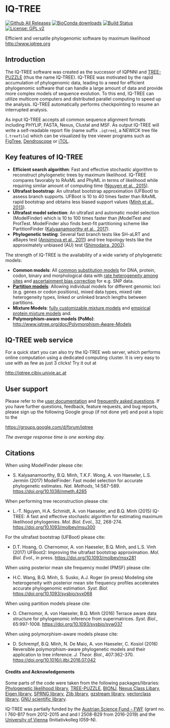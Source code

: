 IQ-TREE
=======

[![Github All Releases](https://img.shields.io/github/downloads/Cibiv/IQ-TREE/total.svg?style=social&logo=github&label=Download)]()
[![BioConda downloads](https://img.shields.io/conda/dn/bioconda/iqtree.svg?style=flag&label=BioConda%20install)](https://anaconda.org/bioconda/iqtree)
[![Build Status](https://travis-ci.org/bqminh/IQ-TREE.svg?branch=master)](https://travis-ci.org/bqminh/IQ-TREE)
[![License: GPL v2](https://img.shields.io/badge/License-GPL%20v2-blue.svg)](https://www.gnu.org/licenses/old-licenses/gpl-2.0.en.html)

Efficient and versatile phylogenomic software by maximum likelihood <http://www.iqtree.org>

Introduction
------------

The IQ-TREE software was created as the successor of IQPNNI and [TREE-PUZZLE](http://www.tree-puzzle.de) (thus the name IQ-TREE). IQ-TREE was motivated by the rapid accumulation of phylogenomic data, leading to a need for efficient phylogenomic software that can handle a large amount of data and provide more complex models of sequence evolution. To this end, IQ-TREE can utilize multicore computers and distributed parallel computing to speed up the analysis. IQ-TREE automatically performs checkpointing to resume an interrupted analysis.

As input IQ-TREE accepts all common sequence alignment formats including PHYLIP, FASTA, Nexus, Clustal and MSF. As output IQ-TREE will write a self-readable report file (name suffix `.iqtree`), a NEWICK tree file (`.treefile`)  which can be visualized by tree viewer programs such as [FigTree](http://tree.bio.ed.ac.uk/software/figtree/), [Dendroscope](http://dendroscope.org) or [iTOL](http://itol.embl.de).


Key features of IQ-TREE
-----------------------

* __Efficient search algorithm__: Fast and effective stochastic algorithm to reconstruct phylogenetic trees by maximum likelihood. IQ-TREE compares favorably to RAxML and PhyML in terms of likelihood while requiring similar amount of computing time ([Nguyen et al., 2015]).
* __Ultrafast bootstrap__: An ultrafast bootstrap approximation (UFBoot) to assess branch supports. UFBoot is 10 to 40 times faster than RAxML rapid bootstrap and obtains less biased support values ([Minh et al., 2013]).
* __Ultrafast model selection__: An ultrafast and automatic model selection (ModelFinder) which is 10 to 100 times faster than jModelTest and ProtTest. ModelFinder also finds best-fit partitioning scheme like PartitionFinder ([Kalyaanamoorthy et al., 2017]).
* __Phylogenetic testing__: Several fast branch tests like SH-aLRT and aBayes test ([Anisimova et al., 2011]) and tree topology tests like the approximately unbiased (AU) test ([Shimodaira, 2002]).


The strength of IQ-TREE is the availability of a wide variety of phylogenetic models:

* __Common models__: All [common substitution models](http://www.iqtree.org/doc/Substitution-Models) for DNA, protein, codon, binary and morphological data with [rate heterogeneity among sites](http://www.iqtree.org/doc/Substitution-Models/#rate-heterogeneity-across-sites) and [ascertainment bias correction](http://www.iqtree.org/doc/Substitution-Models/#ascertainment-bias-correction) for e.g. SNP data.
* __[Partition models](http://www.iqtree.org/doc/Complex-Models/#partition-models)__: Allowing individual models for different genomic loci (e.g. genes or codon positions), mixed data types, mixed rate heterogeneity types, linked or unlinked branch lengths between partitions.
* __Mixture Models__: [fully customizable mixture models](http://www.iqtree.org/doc/Complex-Models/#mixture-models) and [empirical protein mixture models](http://www.iqtree.org/doc/Substitution-Models/#protein-models) and.
* __Polymorphism-aware models (PoMo)__: <http://www.iqtree.org/doc/Polymorphism-Aware-Models>


IQ-TREE web service
-------------------

For a quick start you can also try the IQ-TREE web server, which performs online computation using a dedicated computing cluster. It is very easy to use with as few as just 3 clicks! Try it out at

<http://iqtree.cibiv.univie.ac.at>


User support
------------

Please refer to the [user documentation](http://www.iqtree.org/doc/) and [frequently asked questions](http://www.iqtree.org/doc/Frequently-Asked-Questions). If you have further questions, feedback, feature requests, and bug reports, please sign up the following Google group (if not done yet) and post a topic to the 

<https://groups.google.com/d/forum/iqtree>

_The average response time is one working day._

Citations
---------

When using ModelFinder please cite:

* S. Kalyaanamoorthy, B.Q. Minh, T.K.F. Wong, A. von Haeseler, L.S. Jermiin (2017) ModelFinder: Fast model selection for accurate phylogenetic estimates. *Nat. Methods*, 14:587-589. <https://doi.org/10.1038/nmeth.4285>

When performing tree reconstruction please cite:

* L.-T. Nguyen, H.A. Schmidt, A. von Haeseler, and B.Q. Minh (2015) IQ-TREE: A fast and effective stochastic algorithm for estimating maximum likelihood phylogenies. *Mol. Biol. Evol.*, 32, 268-274. <https://doi.org/10.1093/molbev/msu300>

For the ultrafast bootstrap (UFBoot) please cite:

* D.T. Hoang, O. Chernomor, A. von Haeseler, B.Q. Minh, and L.S. Vinh (2017) UFBoot2: Improving the ultrafast bootstrap approximation. *Mol. Biol. Evol.*, in press. <https://doi.org/10.1093/molbev/msx281>

When using posterior mean site frequency model (PMSF) please cite:

* H.C. Wang, B.Q. Minh, S. Susko, A.J. Roger (in press) Modeling site heterogeneity with posterior mean site frequency profiles accelerates accurate phylogenomic estimation. *Syst. Biol.* <https://doi.org/10.1093/sysbio/syx068>

When using partition models please cite:

* O. Chernomor, A. von Haeseler, B.Q. Minh (2016) Terrace aware data structure for phylogenomic inference from supermatrices. *Syst. Biol.*, 65:997-1008. <https://doi.org/10.1093/sysbio/syw037>

When using polymorphism-aware models please cite:

* D. Schrempf, B.Q. Minh, N. De Maio, A. von Haeseler, C. Kosiol (2016) Reversible polymorphism-aware phylogenetic models and their application to tree inference. *J. Theor. Biol.*, 407:362-370. <https://doi.org/10.1016/j.jtbi.2016.07.042>

#### Credits and Acknowledgements

Some parts of the code were taken from the following packages/libraries: [Phylogenetic likelihood library](http://www.libpll.org), [TREE-PUZZLE](http://www.tree-puzzle.de), 
[BIONJ](http://dx.doi.org/10.1093/oxfordjournals.molbev.a025808), [Nexus Class Libary](http://dx.doi.org/10.1093/bioinformatics/btg319), [Eigen library](http://eigen.tuxfamily.org/),
[SPRNG library](http://www.sprng.org), [Zlib library](http://www.zlib.net), [gzstream library](http://www.cs.unc.edu/Research/compgeom/gzstream/), [vectorclass library](http://www.agner.org/optimize/), [GNU scientific library](https://www.gnu.org/software/gsl/).


IQ-TREE was partially funded by the [Austrian Science Fund - FWF](http://www.fwf.ac.at/) (grant no. I 760-B17 from 2012-2015 and and I 2508-B29 from 2016-2019) and the [University of Vienna](https://www.univie.ac.at/) (Initiativkolleg I059-N).


[Anisimova et al., 2011]: http://dx.doi.org/10.1093/sysbio/syr041
[Guindon et al., 2010]: http://dx.doi.org/10.1093/sysbio/syq010
[Kalyaanamoorthy et al., 2017]: https://doi.org/10.1038/nmeth.4285
[Minh et al., 2013]: http://dx.doi.org/10.1093/molbev/mst024
[Nguyen et al., 2015]: http://dx.doi.org/10.1093/molbev/msu300
[Shimodaira, 2002]: http://dx.doi.org/10.1080/10635150290069913
